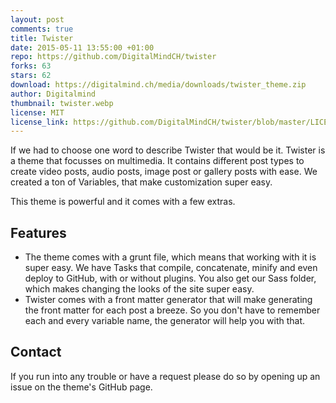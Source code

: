 ```yaml
---
layout: post
comments: true
title: Twister
date: 2015-05-11 13:55:00 +01:00
repo: https://github.com/DigitalMindCH/twister
forks: 63
stars: 62
download: https://digitalmind.ch/media/downloads/twister_theme.zip
author: Digitalmind
thumbnail: twister.webp
license: MIT
license_link: https://github.com/DigitalMindCH/twister/blob/master/LICENSE.md
---
```


If we had to choose one word to describe Twister that would be it.
Twister is a theme that focusses on multimedia. It contains different post types to create video posts, audio posts, image post or gallery posts with ease. We created a ton of Variables, that make customization super easy.

This theme is powerful and it comes with a few extras.

## Features

* The theme comes with a grunt file, which means that working with it is super easy. We have Tasks that compile, concatenate, minify and even deploy to GitHub, with or without plugins. You also get our Sass folder, which makes changing the looks of the site super easy.
* Twister comes with a front matter generator that will make generating the front matter for each post a breeze. So you don't have to remember each and every variable name, the generator will help you with that.

## Contact

If you run into any trouble or have a request please do so by opening up an issue on the theme's GitHub page.
